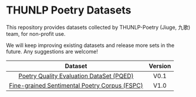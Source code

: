THUNLP Poetry Datasets
==========
This repository provides datasets collected by THUNLP-Poetry (Jiuge, 九歌) team, for non-profit use.

We will keep improving existing datasets and release more sets in the future. Any suggestions are welcome!

| Dataset | Version |
|:---:|:---:|
| [Poetry Quality Evaluation DataSet (PQED)](https://github.com/thunlp-poetry/Datasets/tree/master/PQED) | V0.1 |
| [Fine-grained Sentimental Poetry Corpus (FSPC)](https://github.com/thunlp-poetry/Datasets/tree/master/FSPC) | V1.0 |

